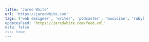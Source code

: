 ```yaml
---
title: 'Jared White'
url: 'https://jaredwhite.com'
tags: ['web designer', 'writer', 'podcaster', 'musician', 'ruby]
updatesFeed: 'https://jaredwhite.com/feed.xml'
nsfw: false
rss: true
---
```

